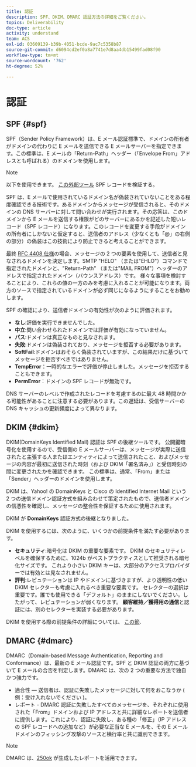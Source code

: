 ```yaml
---
title: 認証
description: SPF、DKIM、DMARC 認証方法の詳細をご覧ください。
topics: Deliverability
doc-type: article
activity: understand
team: ACS
exl-id: 03609139-b39b-4051-bcde-9ac7c5358b87
source-git-commit: d6094cd2ef0a8a7741e7d8aa4db15499fad08f90
workflow-type: tm+mt
source-wordcount: '762'
ht-degree: 52%

---
```


# 認証

## SPF {#spf}

SPF（Sender Policy Framework）は、E メール認証標準で、ドメインの所有者がドメインの代わりに E メールを送信できる E メールサーバーを指定できます。この標準は、E メールの「Return-Path」ヘッダー（「Envelope From」アドレスとも呼ばれる）のドメインを使用します。

>[!NOTE]
>
>以下を使用できます。 [この外部ツール](https://www.kitterman.com/spf/validate.html) SPF レコードを検証する。

SPF は、E メールで使用されているドメイン名が偽装されていないことをある程度確認できる技術です。あるドメインからメッセージが受信されると、そのドメインの DNS サーバーに対して問い合わせが実行されます。その応答は、このドメインから E メールを送信する権限がどのサーバーにあるかを記述した短いレコード（SPF レコード）になります。このレコードを変更する手段がドメインの所有者にしかないと仮定すると、送信者のアドレス（少なくとも「@」の右側の部分）の偽装はこの技術により防止できると考えることができます。

最終 [RFC 4408 仕様](https://www.rfc-editor.org/info/rfc4408)の場合、メッセージの 2 つの要素を使用して、送信者と見なされるドメインを決定します。SMTP &quot;HELO&quot; （または&quot;EHLO&quot;）コマンドで指定されたドメインと、&quot;Return-Path&quot; （または&quot;MAIL FROM&quot;）ヘッダーのアドレスで指定されたドメイン（バウンスアドレス）です。 様々な事項を検討することにより、これらの値の一方のみを考慮に入れることが可能になります。両方のソースで指定されているドメインが必ず同じになるようにすることをお勧めします。

SPF の確認により、送信者ドメインの有効性が次のように評価されます。

* **なし**:評価を実行できませんでした。
* **中立**:問い合わせられたドメインでは評価が有効になっていません。
* **パス**:ドメインは真正なものと見なされます。
* **失敗**:ドメインは偽装されており、メッセージを拒否する必要があります。
* **SoftFail**:ドメインはおそらく偽装されていますが、この結果だけに基づいてメッセージを拒否すべきではありません。
* **TempError**：一時的なエラーで評価が停止しました。メッセージを拒否することもできます。
* **PermError**：ドメインの SPF レコードが無効です。

DNS サーバーのレベルで作成されたレコードを考慮するのに最大 48 時間かかる可能性があることに注意する必要があります。この遅延は、受信サーバーの DNS キャッシュの更新頻度によって異なります。

## DKIM {#dkim}

DKIM(DomainKeys Identified Mail) 認証は SPF の後継ツールです。 公開鍵暗号化を使用するので、受信側の E メールサーバーは、メッセージが実際に送信されたと主張する人またはエンティティによって送信されたこと、およびメッセージの内容が最初に送信された時刻（および DKIM「署名済み」）と受信時刻の間に変更されたかを確認できます。 この標準は、通常、「From」または「Sender」ヘッダーのドメインを使用します。

DKIM は、Yahoo! の DomainKeys と Cisco の Identified Internet Mail という 2 つの送信ドメイン認証方式を組み合わせて策定されたもので、送信者ドメインの信憑性を確認し、メッセージの整合性を保証するために使用されます。

DKIM が **DomainKeys** 認証方式の後継となりました。

DKIM を使用するには、次のように、いくつかの前提条件を満たす必要があります。

* **セキュリティ**:暗号化は DKIM の重要な要素です。 DKIM のセキュリティレベルを確保するために、1024b がベストプラクティスとして推奨される暗号化サイズです。 これより小さい DKIM キーは、大部分のアクセスプロバイダーでは有効とは見なされません。
* **評判**:レピュテーションは IP やドメインに基づきますが、より透明性の低い DKIM セレクターも考慮に入れるべき重要な要素です。 セレクターの選択は重要です。誰でも使用できる「デフォルト」のままにしないでください。したがって、レピュテーションが弱くなります。 **顧客維持／獲得用の通信**&#x200B;と認証には、別のセレクターを実装する必要があります。

DKIM を使用する際の前提条件の詳細については、 [この節](/help/additional-resources/acc-technical-recommendations.md#dkim-acc).

## DMARC {#dmarc}

DMARC（Domain-based Message Authentication, Reporting and Conformance）は、最新の E メール認証です。SPF と DKIM 認証の両方に基づいて E メールの合否を判定します。DMARC は、次の 2 つの重要な方法で独自かつ強力です。

* 適合性 — 送信者は、認証に失敗したメッセージに対して何をおこなうか ( 例：受け入れないでください )。
* レポート - DMARC 認証に失敗したすべてのメッセージを、それぞれに使用された「From」ドメインおよび IP アドレスと共に詳細なレポートを送信者に提供します。これにより、認証に失敗し、ある種の「修正」（IP アドレスの SPF レコードへの追加など）が必要な正当な E メールを、その E メールドメインのフィッシング攻撃のソースと横行率と共に識別できます。

>[!NOTE]
>
>DMARC は、[250ok](https://250ok.com/) が生成したレポートを活用できます。
